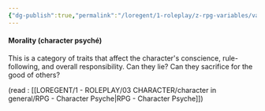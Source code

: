 ```yaml
---
{"dg-publish":true,"permalink":"/loregent/1-roleplay/z-rpg-variables/variables-character/variables-character-psyche/morality/"}
---
```


#### Morality (character psyché)

This is a category of traits that affect the character's conscience, rule-following, and overall responsibility. Can they lie? Can they sacrifice for the good of others?

(read : [[LOREGENT/1 - ROLEPLAY/03 CHARACTER/character in general/RPG - Character Psyche\|RPG - Character Psyche]])
